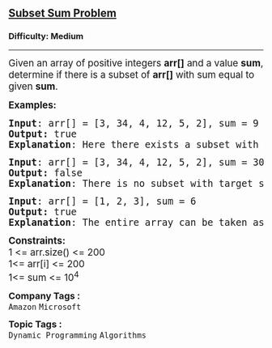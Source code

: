 <h2><a href="https://www.geeksforgeeks.org/problems/subset-sum-problem-1611555638/1">Subset Sum Problem</a></h2><h3>Difficulty: Medium</h3><hr><div class="problems_problem_content__Xm_eO"><p><span style="font-size: 14pt;">Given an array of positive integers <strong>arr[]</strong> and a value <strong>sum</strong>, determine if there is a subset of <strong>arr[]</strong> with sum equal to given <strong style="font-family: -apple-system, BlinkMacSystemFont, 'Segoe UI', Roboto, Oxygen, Ubuntu, Cantarell, 'Open Sans', 'Helvetica Neue', sans-serif;">sum</strong><span style="font-family: -apple-system, BlinkMacSystemFont, 'Segoe UI', Roboto, Oxygen, Ubuntu, Cantarell, 'Open Sans', 'Helvetica Neue', sans-serif;">.&nbsp;</span></span></p>
<p><span style="font-size: 14pt;"><strong>Examples:</strong></span></p>
<pre><span style="font-size: 14pt;"><strong>Input</strong>: arr[] = [3, 34, 4, 12, 5, 2], sum = 9<br><strong>Output:</strong> true&nbsp;
<strong>Explanation</strong>: Here there exists a subset with target sum = 9, 4+3+2 = 9.
</span></pre>
<pre><span style="font-size: 14pt;"><strong>Input</strong>: arr[] = [3, 34, 4, 12, 5, 2], sum = 30
<strong>Output:</strong> false
<strong>Explanation</strong>: There is no subset with target sum 30.</span></pre>
<pre><span style="font-size: 14pt;"><strong>Input</strong>: arr[] = [1, 2, 3], sum = 6
<strong>Output:</strong> true<br><strong>Explanation</strong>: The entire array can be taken as a subset, giving 1 + 2 + 3 = 6.</span></pre>
<p><span style="font-size: 14pt;"><strong>Constraints:</strong><br>1 &lt;= arr.size() &lt;= 200</span><br><span style="font-size: 14pt;">1&lt;= arr[i] &lt;= 200<br>1&lt;= sum &lt;= 10<sup>4</sup></span></p></div><p><span style=font-size:18px><strong>Company Tags : </strong><br><code>Amazon</code>&nbsp;<code>Microsoft</code>&nbsp;<br><p><span style=font-size:18px><strong>Topic Tags : </strong><br><code>Dynamic Programming</code>&nbsp;<code>Algorithms</code>&nbsp;